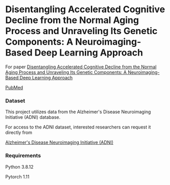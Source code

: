 # Disentangling Accelerated Cognitive Decline from the Normal Aging Process and Unraveling Its Genetic Components: A Neuroimaging-Based Deep Learning Approach

For paper [Disentangling Accelerated Cognitive Decline from the Normal Aging Process and Unraveling Its Genetic Components: A Neuroimaging-Based Deep Learning Approach](https://content.iospress.com/articles/journal-of-alzheimers-disease/jad231020)

[PubMed](https://pubmed.ncbi.nlm.nih.gov/38306043/)

### Dataset

This project utilizes data from the Alzheimer's Disease Neuroimaging Initiative (ADNI) database. 

For access to the ADNI dataset, interested researchers can request it directly from

[Alzheimer's Disease Neuroimaging Initiative (ADNI)](https://adni.loni.usc.edu/)

### Requirements

Python 3.8.12

Pytorch 1.11
